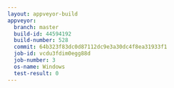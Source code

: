 ```yaml
---
layout: appveyor-build
appveyor:
  branch: master
  build-id: 44594192
  build-number: 528
  commit: 64b323f83dc0d87112dc9e3a30dc4f8ea31933f1
  job-id: vcdu3fdim0egg88d
  job-number: 3
  os-name: Windows
  test-result: 0
---
```


